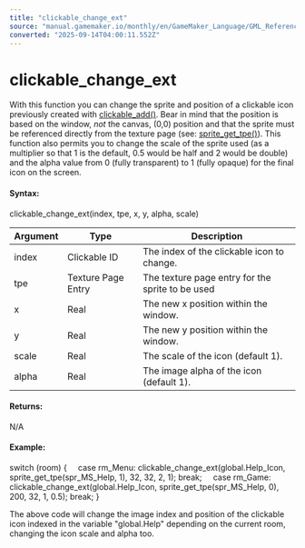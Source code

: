 ```yaml
---
title: "clickable_change_ext"
source: "manual.gamemaker.io/monthly/en/GameMaker_Language/GML_Reference/Web_And_HTML5/clickable_change_ext.htm"
converted: "2025-09-14T04:00:11.552Z"
---
```


# clickable\_change\_ext

With this function you can change the sprite and position of a clickable icon previously created with [clickable\_add()](clickable_add.md). Bear in mind that the position is based on the window, _not_ the canvas, (0,0) position and that the sprite must be referenced directly from the texture page (see: [sprite\_get\_tpe()](../Asset_Management/Sprites/Sprite_Information/sprite_get_tpe.md)). This function also permits you to change the scale of the sprite used (as a multiplier so that 1 is the default, 0.5 would be half and 2 would be double) and the alpha value from 0 (fully transparent) to 1 (fully opaque) for the final icon on the screen.

#### Syntax:

clickable\_change\_ext(index, tpe, x, y, alpha, scale)

| Argument | Type | Description |
| --- | --- | --- |
| index | Clickable ID | The index of the clickable icon to change. |
| tpe | Texture Page Entry | The texture page entry for the sprite to be used |
| x | Real | The new x position within the window. |
| y | Real | The new y position within the window. |
| scale | Real | The scale of the icon (default 1). |
| alpha | Real | The image alpha of the icon (default 1). |

#### Returns:

N/A

#### Example:

switch (room)
{
    case rm\_Menu: clickable\_change\_ext(global.Help\_Icon, sprite\_get\_tpe(spr\_MS\_Help, 1), 32, 32, 2, 1); break;
    case rm\_Game: clickable\_change\_ext(global.Help\_Icon, sprite\_get\_tpe(spr\_MS\_Help, 0), 200, 32, 1, 0.5); break;
}

The above code will change the image index and position of the clickable icon indexed in the variable "global.Help" depending on the current room, changing the icon scale and alpha too.